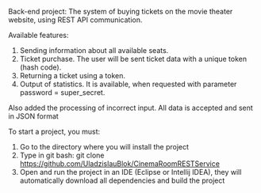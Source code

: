 Back-end project: The system of buying tickets on the movie theater website, using REST API communication.

Available features:
1) Sending information about all available seats.
2) Ticket purchase. The user will be sent ticket data with a unique token (hash code).
3) Returning a ticket using a token.
4) Output of statistics. It is available, when requested with parameter password = super_secret.

Also added the processing of incorrect input. All data is accepted and sent in JSON format

To start a project, you must:
1) Go to the directory where you will install the project 
2) Type in git bash: git clone https://github.com/UladzislauBlok/CinemaRoomRESTService
3) Open and run the project in an IDE (Eclipse or Intellij IDEA), they will automatically download all dependencies and build the project
